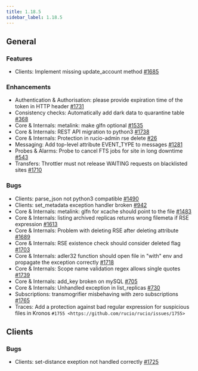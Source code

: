 ```yaml
---
title: 1.18.5
sidebar_label: 1.18.5
---
```


## General

### Features

- Clients: Implement missing update_account method [#1685](https://github.com/rucio/rucio/issues/1685)

### Enhancements

- Authentication & Authorisation: please provide expiration time of the token in HTTP header [#1731](https://github.com/rucio/rucio/issues/1731)
- Consistency checks: Automatically add dark data to quarantine table [#368](https://github.com/rucio/rucio/issues/368)
- Core & Internals: metalink: make glfn optional [#1535](https://github.com/rucio/rucio/issues/1535)
- Core & Internals: REST API migration to python3  [#1738](https://github.com/rucio/rucio/issues/1738)
- Core & Internals: Protection in rucio-admin rse delete [#26](https://github.com/rucio/rucio/issues/26)
- Messaging: Add top-level attribute EVENT_TYPE to messages [#1281](https://github.com/rucio/rucio/issues/1281)
- Probes & Alarms: Probe to cancel FTS jobs for site in long downtime [#543](https://github.com/rucio/rucio/issues/543)
- Transfers: Throttler must not release WAITING requests on blacklisted sites [#1710](https://github.com/rucio/rucio/issues/1710)

### Bugs

- Clients: parse_json not python3 compatible [#1490](https://github.com/rucio/rucio/issues/1490)
- Clients: set_metadata exception handler broken [#942](https://github.com/rucio/rucio/issues/942)
- Core & Internals: metalink: glfn for xcache should point to the file [#1483](https://github.com/rucio/rucio/issues/1483)
- Core & Internals:  listing archived replicas returns wrong filemeta if RSE expression [#1613](https://github.com/rucio/rucio/issues/1613)
- Core & Internals: Problem with deleting RSE after deleting attribute [#1689](https://github.com/rucio/rucio/issues/1689)
- Core & Internals: RSE existence check should consider deleted flag [#1703](https://github.com/rucio/rucio/issues/1703)
- Core & Internals: adler32 function should open file in "with" env and propagate the exception correctly [#1718](https://github.com/rucio/rucio/issues/1718)
- Core & Internals: Scope name validation regex allows single quotes [#1739](https://github.com/rucio/rucio/issues/1739)
- Core & Internals: add_key broken on mySQL [#705](https://github.com/rucio/rucio/issues/705)
- Core & Internals: Unhandled exception in list_replicas [#730](https://github.com/rucio/rucio/issues/730)
- Subscriptions: transmogrifier misbehaving with zero subscriptions [#1765](https://github.com/rucio/rucio/issues/1765)
- Traces: Add a protection against bad regular expression for suspicious files in Kronos `#1755 <https://github.com/rucio/rucio/issues/1755>`

## Clients

### Bugs

- Clients: set-distance exeption not handled correctly [#1725](https://github.com/rucio/rucio/issues/1725)
